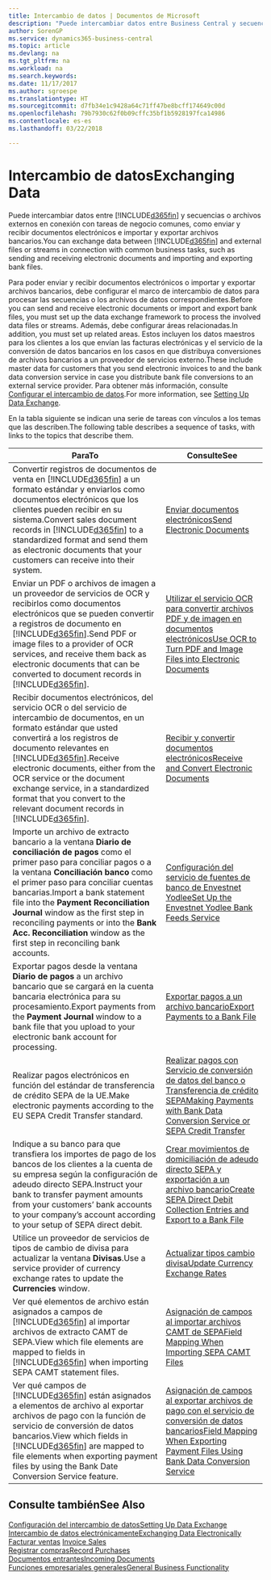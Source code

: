 ```yaml
---
title: Intercambio de datos | Documentos de Microsoft
description: "Puede intercambiar datos entre Business Central y secuencias o archivos externos en conexión con tareas de negocio comunes, como enviar y recibir documentos electrónicos e importar y exportar archivos bancarios."
author: SorenGP
ms.service: dynamics365-business-central
ms.topic: article
ms.devlang: na
ms.tgt_pltfrm: na
ms.workload: na
ms.search.keywords: 
ms.date: 11/17/2017
ms.author: sgroespe
ms.translationtype: HT
ms.sourcegitcommit: d7fb34e1c9428a64c71ff47be8bcff174649c00d
ms.openlocfilehash: 79b7930c62f0b09cffc35bf1b5928197fca14986
ms.contentlocale: es-es
ms.lasthandoff: 03/22/2018

---
```

# <a name="exchanging-data"></a><span data-ttu-id="8d69a-103">Intercambio de datos</span><span class="sxs-lookup"><span data-stu-id="8d69a-103">Exchanging Data</span></span>
<span data-ttu-id="8d69a-104">Puede intercambiar datos entre [!INCLUDE[d365fin](includes/d365fin_md.md)] y secuencias o archivos externos en conexión con tareas de negocio comunes, como enviar y recibir documentos electrónicos e importar y exportar archivos bancarios.</span><span class="sxs-lookup"><span data-stu-id="8d69a-104">You can exchange data between [!INCLUDE[d365fin](includes/d365fin_md.md)] and external files or streams in connection with common business tasks, such as sending and receiving electronic documents and importing and exporting bank files.</span></span>  

<span data-ttu-id="8d69a-105">Para poder enviar y recibir documentos electrónicos o importar y exportar archivos bancarios, debe configurar el marco de intercambio de datos para procesar las secuencias o los archivos de datos correspondientes.</span><span class="sxs-lookup"><span data-stu-id="8d69a-105">Before you can send and receive electronic documents or import and export bank files, you must set up the data exchange framework to process the involved data files or streams.</span></span> <span data-ttu-id="8d69a-106">Además, debe configurar áreas relacionadas.</span><span class="sxs-lookup"><span data-stu-id="8d69a-106">In addition, you must set up related areas.</span></span> <span data-ttu-id="8d69a-107">Estos incluyen los datos maestros para los clientes a los que envían las facturas electrónicas y el servicio de la conversión de datos bancarios en los casos en que distribuya conversiones de archivos bancarios a un proveedor de servicios externo.</span><span class="sxs-lookup"><span data-stu-id="8d69a-107">These include master data for customers that you send electronic invoices to and the bank data conversion service in case you distribute bank file conversions to an external service provider.</span></span> <span data-ttu-id="8d69a-108">Para obtener más información, consulte [Configurar el intercambio de datos](across-set-up-data-exchange.md).</span><span class="sxs-lookup"><span data-stu-id="8d69a-108">For more information, see [Setting Up Data Exchange](across-set-up-data-exchange.md).</span></span>  

 <span data-ttu-id="8d69a-109">En la tabla siguiente se indican una serie de tareas con vínculos a los temas que las describen.</span><span class="sxs-lookup"><span data-stu-id="8d69a-109">The following table describes a sequence of tasks, with links to the topics that describe them.</span></span>  

|<span data-ttu-id="8d69a-110">**Para**</span><span class="sxs-lookup"><span data-stu-id="8d69a-110">**To**</span></span>|<span data-ttu-id="8d69a-111">**Consulte**</span><span class="sxs-lookup"><span data-stu-id="8d69a-111">**See**</span></span>|  
|------------|-------------|  
|<span data-ttu-id="8d69a-112">Convertir registros de documentos de venta en [!INCLUDE[d365fin](includes/d365fin_md.md)] a un formato estándar y enviarlos como documentos electrónicos que los clientes pueden recibir en su sistema.</span><span class="sxs-lookup"><span data-stu-id="8d69a-112">Convert sales document records in [!INCLUDE[d365fin](includes/d365fin_md.md)] to a standardized format and send them as electronic documents that your customers can receive into their system.</span></span>|[<span data-ttu-id="8d69a-113">Enviar documentos electrónicos</span><span class="sxs-lookup"><span data-stu-id="8d69a-113">Send Electronic Documents</span></span>](sales-how-to-send-electronic-documents.md)|  
|<span data-ttu-id="8d69a-114">Enviar un PDF o archivos de imagen a un proveedor de servicios de OCR y recibirlos como documentos electrónicos que se pueden convertir a registros de documento en [!INCLUDE[d365fin](includes/d365fin_md.md)].</span><span class="sxs-lookup"><span data-stu-id="8d69a-114">Send PDF or image files to a provider of OCR services, and receive them back as electronic documents that can be converted to document records in [!INCLUDE[d365fin](includes/d365fin_md.md)].</span></span>|[<span data-ttu-id="8d69a-115">Utilizar el servicio OCR para convertir archivos PDF y de imagen en documentos electrónicos</span><span class="sxs-lookup"><span data-stu-id="8d69a-115">Use OCR to Turn PDF and Image Files into Electronic Documents</span></span>](across-how-use-ocr-pdf-images-files.md)|  
|<span data-ttu-id="8d69a-116">Recibir documentos electrónicos, del servicio OCR o del servicio de intercambio de documentos, en un formato estándar que usted convertirá a los registros de documento relevantes en [!INCLUDE[d365fin](includes/d365fin_md.md)].</span><span class="sxs-lookup"><span data-stu-id="8d69a-116">Receive electronic documents, either from the OCR service or the document exchange service, in a standardized format that you convert to the relevant document records in [!INCLUDE[d365fin](includes/d365fin_md.md)].</span></span>|[<span data-ttu-id="8d69a-117">Recibir y convertir documentos electrónicos</span><span class="sxs-lookup"><span data-stu-id="8d69a-117">Receive and Convert Electronic Documents</span></span>](purchasing-how-to-receive-and-convert-electronic-documents.md)|  
|<span data-ttu-id="8d69a-118">Importe un archivo de extracto bancario a la ventana **Diario de conciliación de pagos** como el primer paso para conciliar pagos o a la ventana **Conciliación banco** como el primer paso para conciliar cuentas bancarias.</span><span class="sxs-lookup"><span data-stu-id="8d69a-118">Import a bank statement file into the **Payment Reconciliation Journal** window as the first step in reconciling payments or into the **Bank Acc. Reconciliation** window as the first step in reconciling bank accounts.</span></span>|[<span data-ttu-id="8d69a-119">Configuración del servicio de fuentes de banco de Envestnet Yodlee</span><span class="sxs-lookup"><span data-stu-id="8d69a-119">Set Up the Envestnet Yodlee Bank Feeds Service</span></span>](bank-how-setup-bank-statement-service.md)|  
|<span data-ttu-id="8d69a-120">Exportar pagos desde la ventana **Diario de pagos** a un archivo bancario que se cargará en la cuenta bancaria electrónica para su procesamiento.</span><span class="sxs-lookup"><span data-stu-id="8d69a-120">Export payments from the **Payment Journal** window to a bank file that you upload to your electronic bank account for processing.</span></span>|[<span data-ttu-id="8d69a-121">Exportar pagos a un archivo bancario</span><span class="sxs-lookup"><span data-stu-id="8d69a-121">Export Payments to a Bank File</span></span>](payables-how-export-payments-bank-file.md)|
|<span data-ttu-id="8d69a-122">Realizar pagos electrónicos en función del estándar de transferencia de crédito SEPA de la UE.</span><span class="sxs-lookup"><span data-stu-id="8d69a-122">Make electronic payments according to the EU SEPA Credit Transfer standard.</span></span>|[<span data-ttu-id="8d69a-123">Realizar pagos con Servicio de conversión de datos del banco o Transferencia de crédito SEPA</span><span class="sxs-lookup"><span data-stu-id="8d69a-123">Making Payments with Bank Data Conversion Service or SEPA Credit Transfer</span></span>](finance-make-payments-with-bank-data-conversion-service-or-sepa-credit-transfer.md)|  
|<span data-ttu-id="8d69a-124">Indique a su banco para que transfiera los importes de pago de los bancos de los clientes a la cuenta de su empresa según la configuración de adeudo directo SEPA.</span><span class="sxs-lookup"><span data-stu-id="8d69a-124">Instruct your bank to transfer payment amounts from your customers’ bank accounts to your company’s account according to your setup of SEPA direct debit.</span></span>|[<span data-ttu-id="8d69a-125">Crear movimientos de domiciliación de adeudo directo SEPA y exportación a un archivo bancario</span><span class="sxs-lookup"><span data-stu-id="8d69a-125">Create SEPA Direct Debit Collection Entries and Export to a Bank File</span></span>](finance-how-create-sepa-direct-debit-collection-entries-export-bank-file.md)|  
|<span data-ttu-id="8d69a-126">Utilice un proveedor de servicios de tipos de cambio de divisa para actualizar la ventana **Divisas**.</span><span class="sxs-lookup"><span data-stu-id="8d69a-126">Use a service provider of currency exchange rates to update the **Currencies** window.</span></span>|[<span data-ttu-id="8d69a-127">Actualizar tipos cambio divisa</span><span class="sxs-lookup"><span data-stu-id="8d69a-127">Update Currency Exchange Rates</span></span>](finance-how-update-currencies.md)|  
|<span data-ttu-id="8d69a-128">Ver qué elementos de archivo están asignados a campos de [!INCLUDE[d365fin](includes/d365fin_md.md)] al importar archivos de extracto CAMT de SEPA.</span><span class="sxs-lookup"><span data-stu-id="8d69a-128">View which file elements are mapped to fields in [!INCLUDE[d365fin](includes/d365fin_md.md)] when importing SEPA CAMT statement files.</span></span>|[<span data-ttu-id="8d69a-129">Asignación de campos al importar archivos CAMT de SEPA</span><span class="sxs-lookup"><span data-stu-id="8d69a-129">Field Mapping When Importing SEPA CAMT Files</span></span>](across-field-mapping-when-importing-sepa-camt-files.md)|  
|<span data-ttu-id="8d69a-130">Ver qué campos de [!INCLUDE[d365fin](includes/d365fin_md.md)] están asignados a elementos de archivo al exportar archivos de pago con la función de servicio de conversión de datos bancarios.</span><span class="sxs-lookup"><span data-stu-id="8d69a-130">View which fields in [!INCLUDE[d365fin](includes/d365fin_md.md)] are mapped to file elements when exporting payment files by using the Bank Date Conversion Service feature.</span></span>|[<span data-ttu-id="8d69a-131">Asignación de campos al exportar archivos de pago con el servicio de conversión de datos bancarios</span><span class="sxs-lookup"><span data-stu-id="8d69a-131">Field Mapping When Exporting Payment Files Using Bank Data Conversion Service</span></span>](across-field-mapping-when-exporting-payment-files-using-bank-data-conversion-service.md)|  

## <a name="see-also"></a><span data-ttu-id="8d69a-132">Consulte también</span><span class="sxs-lookup"><span data-stu-id="8d69a-132">See Also</span></span>  
[<span data-ttu-id="8d69a-133">Configuración del intercambio de datos</span><span class="sxs-lookup"><span data-stu-id="8d69a-133">Setting Up Data Exchange</span></span>](across-set-up-data-exchange.md)  
[<span data-ttu-id="8d69a-134">Intercambio de datos electrónicamente</span><span class="sxs-lookup"><span data-stu-id="8d69a-134">Exchanging Data Electronically</span></span>](across-data-exchange.md)  
<span data-ttu-id="8d69a-135">[Facturar ventas](sales-how-invoice-sales.md) </span><span class="sxs-lookup"><span data-stu-id="8d69a-135">[Invoice Sales](sales-how-invoice-sales.md) </span></span>  
[<span data-ttu-id="8d69a-136">Registrar compras</span><span class="sxs-lookup"><span data-stu-id="8d69a-136">Record Purchases</span></span>](purchasing-how-record-purchases.md)  
[<span data-ttu-id="8d69a-137">Documentos entrantes</span><span class="sxs-lookup"><span data-stu-id="8d69a-137">Incoming Documents</span></span>](across-income-documents.md)  
[<span data-ttu-id="8d69a-138">Funciones empresariales generales</span><span class="sxs-lookup"><span data-stu-id="8d69a-138">General Business Functionality</span></span>](ui-across-business-areas.md)  

